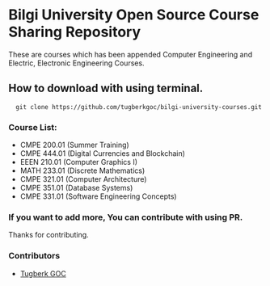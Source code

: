 # Bilgi University Open Source Course Sharing Repository

These are courses which has been appended Computer Engineering and Electric, Electronic Engineering Courses.

## How to download with using terminal.

```
  git clone https://github.com/tugberkgoc/bilgi-university-courses.git
```

### Course List:

  * CMPE 200.01 (Summer Training)
  * CMPE 444.01 (Digital Currencies and Blockchain)
  * EEEN 210.01 (Computer Graphics I)
  * MATH 233.01 (Discrete Mathematics)
  * CMPE 321.01 (Computer Architecture)
  * CMPE 351.01 (Database Systems)
  * CMPE 331.01 (Software Engineering Concepts)

### If you want to add more, You can contribute with using PR.

Thanks for contributing.

### Contributors

* [Tugberk GOC](https://github.com/tugberkgoc)
